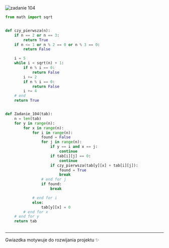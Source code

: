 <picture>
  <source srcset="../../srt/zbior_zadan/104.png" media="(prefers-color-scheme: light)">
  <source srcset="../../srt/zbior_zadan/black_104.png" media="(prefers-color-scheme: dark)">
  <img src="../../srt/zbior_zadan/black_104.png" alt="zadanie 104">
</picture>

```python
from math import sqrt


def czy_pierwsza(n):
    if n == 2 or n == 3:
        return True
    if n <= 1 or n % 2 == 0 or n % 3 == 0:
        return False

    i = 5
    while i < sqrt(n) + 1:
        if n % i == 0:
            return False
        i += 2
        if n % i == 0:
            return False
        i += 4
    # end
    return True


def Zadanie_104(tab):
    n = len(tab)
    for y in range(n):
        for x in range(n):
            for i in range(n):
                found = False
                for j in range(n):
                    if y == i and x == j:
                        continue
                    if tab[i][j] == 0:
                        continue
                    if czy_pierwsza(tab[y][x] + tab[i][j]):
                        found = True
                        break
                # end for j
                if found:
                    break

            # end for i
            else:
                tab[y][x] = 0
        # end for x
    # end for y
    return tab



```

---
Gwiazdka motywuje do rozwijania projektu ✨
